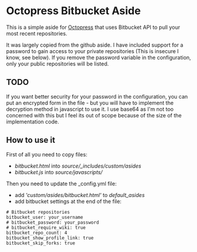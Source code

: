# Octopress Bitbucket Aside

This is a simple aside for <a href="http://www.octopress.org">Octopress</a> that uses Bitbucket API to pull your most recent repositories.

It was largely copied from the github aside. I have included support for a password to gain access to your private repositories (This is insecure I know, see below).  If you remove the password variable in the configuration, only your public repositories will be listed.

## TODO ##

If you want better security for your password in the configuration, you can put an encrypted form in the file - but you will have to implement the decryption method in javascript to use it.
I use base64 as I'm not too concerned with this but I feel its out of scope because of the size of the implementation code.

## How to use it

First of all you need to copy files:

* *bitbucket.html* into *source/_includes/custom/asides*
* *bitbucket.js* into *source/javascripts/*

Then you need to update the _config.yml file:

* add *'custom/asides/bitbucket.html'* to *default_asides*
* add bitbucket settings at the end of the file:

```
# Bitbucket repositories
bitbucket_user: your_username
# bitbucket_password: your_password
# bitbucket_require_wiki: true
bitbucket_repo_count: 4
bitbucket_show_profile_link: true
bitbucket_skip_forks: true
```

